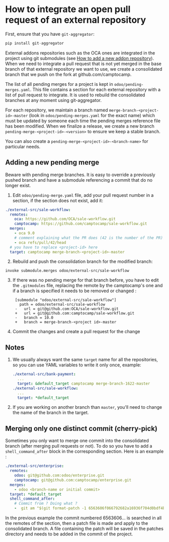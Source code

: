 <!--
This file has been generated with 'invoke project.sync'.
Do not modify. Any manual change will be lost.
Please propose your modification on
https://github.com/camptocamp/odoo-template instead.
-->
# How to integrate an open pull request of an external repository

First, ensure that you have `git-aggregator`:

```python
pip install git-aggregator
```

External addons repositories such as the OCA ones are integrated in the project
using git submodules (see [How to add a new addon repository](./how-to-add-repo.md)).
When we need to integrate a pull request that is not yet merged in the base branch
of that external repository we want to use, we create a consolidated branch that
we push on the fork at github.com/camptocamp.

The list of all pending merges for a project is kept in `odoo/pending-merges.yaml`.
This file contains a section for each external repository with a list of pull request
to integrate. It is used to rebuild the consolidated branches at any moment using git-aggregator.

For each repository, we maintain a branch named
`merge-branch-<project-id>-master` (look in `odoo/pending-merges.yaml` for the
exact name) which must be updated by someone each time the pending merges
reference file has been modified.
When we finalize a release, we create a new branch
`pending-merge-<project-id>-<version>` to ensure we keep a stable branch.

You can also create a `pending-merge-<project-id>-<branch-name>` for particular
needs.

## Adding a new pending merge

Beware with pending merge branches. It is easy to override a previously pushed
branch and have a submodule referencing a commit that do no longer exist.

1. Edit `odoo/pending-merge.yaml` file, add your pull request number in a section,
   if the section does not exist, add it:

  ```yaml
  ./external-src/sale-workflow:
    remotes:
      oca: https://github.com/OCA/sale-workflow.git
      camptocamp: https://github.com/camptocamp/sale-workflow.git
    merges:
      - oca 9.0
      # comment explaining what the PR does (42 is the number of the PR)
      - oca refs/pull/42/head
    # you have to replace <project-id> here
    target: camptocamp merge-branch-<project-id>-master
  ```

2. Rebuild and push the consolidation branch for the modified branch:

  ```
  invoke submodule.merges odoo/external-src/sale-workflow
  ```

3. If there was no pending merge for that branch before, you have to edit the `.gitmodules` file,
   replacing the remote by the camptocamp's one and if a branch is specified it needs to be removed
   or changed :

   ```
    [submodule "odoo/external-src/sale-workflow"]
      path = odoo/external-src/sale-workflow
    -   url = git@github.com:OCA/sale-workflow.git
    +   url = git@github.com:camptocamp/sale-workflow.git
    -   branch = 10.0
    +   branch = merge-branch-<project id>-master
    ```

4. Commit the changes and create a pull request for the change

## Notes

1. We usually always want the same `target` name for all the repositories, so you can use
   YAML variables to write it only once, example:

   ```yaml
   ./external-src/bank-payment:
     ...
     target: &default_target camptocamp merge-branch-1622-master
   ./external-src/sale-workflow:
     ...
     target: *default_target
   ```

2. If you are working on another branch than `master`, you'll need to change the name of the branch in the target.

## Merging only one distinct commit (cherry-pick)

Sometimes you only want to merge one commit into the consolidated branch (after
merging pull requests or not). To do so you have to add a `shell_command_after` block
in the corresponding section. Here is an example :

  ```yaml
  ./external-src/enterprise:
    remotes:
      odoo: git@github.com:odoo/enterprise.git
      camptocamp: git@github.com:camptocamp/enterprise.git
    merges:
      - odoo <branch-name or initial commit>
    target: *default_target
    shell_command_after:
      # Commit from ? Doing what ?
      -  git am "$(git format-patch -1 6563606f066792682a16936f704d0bdf4bc8429f -o ../patches)"
  ```

In the previous example the commit numbered 6563606... is searched in all the remotes of the section,
then a patch file is made and apply to the consolidated branch.
A file containing the patch will be saved in the patches directory and needs to be added in the commit
of the project.
